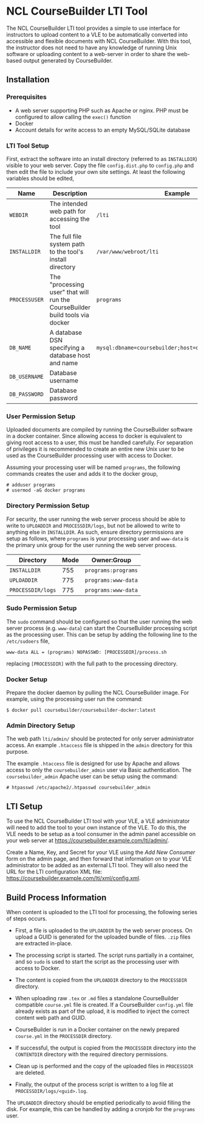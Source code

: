 # NCL CourseBuilder LTI Tool

The NCL CourseBuilder LTI tool provides a simple to use interface for instructors to upload content to a VLE to be automatically converted into accessible and flexible documents with NCL CourseBuilder. With this tool, the instructor does not need to have any knowledge of running Unix software or uploading content to a web-server in order to share the web-based output generated by CourseBuilder.

## Installation

### Prerequisites
  * A web server supporting PHP such as Apache or nginx. PHP must be configured to allow calling the `exec()` function
  * Docker
  * Account details for write access to an empty MySQL/SQLite database

### LTI Tool Setup
First, extract the software into an install directory (referred to as `INSTALLDIR`) visible to your web server. Copy the file `config.dist.php` to `config.php` and then edit the file to include your own site settings. At least the following variables should be edited,

Name         | Description | Example
-------------|-------------|---------
`WEBDIR`     | The intended web path for accessing the tool | `/lti`
`INSTALLDIR` | The full file system path to the tool's install directory | `/var/www/webroot/lti`
`PROCESSUSER` | The "processing user" that will run the CourseBuilder build tools via docker  | `programs`
`DB_NAME` | A database DSN specifying a database host and name  | `mysql:dbname=coursebuilder;host=database.example.com`
`DB_USERNAME` | Database username  |
`DB_PASSWORD` | Database password  |

### User Permission Setup

Uploaded documents are compiled by running the CourseBuilder software in a docker container. Since allowing access to docker is equivalent to giving root access to a user, this must be handled carefully. For separation of privileges it is recommended to create an entire new Unix user to be used as the CourseBuilder processing user with access to Docker.

Assuming your processing user will be named `programs`, the following commands creates the user and adds it to the docker group,
```
# adduser programs
# usermod -aG docker programs
```

### Directory Permission Setup

For security, the user running the web server process should be able to write to `UPLOADDIR` and `PROCESSDIR/logs`, but not be allowed to write to anything else in `INSTALLDIR`. As such, ensure directory permissions are setup as follows, where `programs` is your processing user and `www-data` is the primary unix group for the user running the web server process.

Directory | Mode | Owner:Group
----------|------|--------------
`INSTALLDIR` | 755 | `programs:programs`
`UPLOADDIR`  | 775 | `programs:www-data`
`PROCESSDIR/logs` |775 | `programs:www-data`

### Sudo Permission Setup

The `sudo` command should be configured so that the user running the web server process (e.g. `www-data`) can start the CourseBuilder processing script as the processing user. This can be setup by adding the following line to the `/etc/sudoers` file,

```
www-data ALL = (programs) NOPASSWD: [PROCESSDIR]/process.sh
```

replacing `[PROCESSDIR]` with the full path to the processing directory.

### Docker Setup

Prepare the docker daemon by pulling the NCL CourseBuilder image. For example, using the processing user run the command:
```
$ docker pull coursebuilder/coursebuilder-docker:latest
```

### Admin Directory Setup

The web path `lti/admin/` should be protected for only server administrator access. An example `.htaccess` file is shipped in the `admin` directory for this purpose.

The example `.htaccess` file is designed for use by Apache and allows access to only the `coursebuilder_admin` user via Basic authentication. The `coursebuilder_admin` Apache user can be setup using the command:

```
# htpasswd /etc/apache2/.htpasswd coursebuilder_admin
```

## LTI Setup

To use the NCL CourseBuilder LTI tool with your VLE, a VLE administrator will need to add the tool to your own instance of the VLE. To do this, the VLE needs to be setup as a tool consumer in the admin panel accessible on your web server at https://coursebuilder.example.com/lti/admin/.

Create a Name, Key, and Secret for your VLE using the *Add New Consumer* form on the admin page, and then forward that information on to your VLE administrator to be added as an external LTI tool. They will also need the URL for the LTI configuration XML file: https://coursebuilder.example.com/lti/xml/config.xml.

## Build Process Information

When content is uploaded to the LTI tool for processing, the following series of steps occurs.

  * First, a file is uploaded to the `UPLOADDIR` by the web server process. On upload a GUID is generated for the uploaded bundle of files. `.zip` files are extracted in-place.

  * The processing script is started. The script runs partially in a container, and so `sudo` is used to start the script as the processing user with access to Docker.

  * The content is copied from the `UPLOADDIR` directory to the `PROCESSDIR` directory.

  * When uploading raw `.tex` or `.md` files a standalone CourseBuilder compatible `course.yml` file is created. If a CourseBuilder `config.yml` file already exists as part of the upload, it is modified to inject the correct content web path and GUID.

  * CourseBuilder is run in a Docker container on the newly prepared `course.yml` in the `PROCESSDIR` directory.

  * If successful, the output is copied from the `PROCESSDIR` directory into the `CONTENTDIR` directory with the required directory permissions.

  * Clean up is performed and the copy of the uploaded files in `PROCESSDIR` are deleted.

  * Finally, the output of the process script is written to a log file at `PROCESSDIR/logs/<guid>.log`.

The `UPLOADDIR` directory should be emptied periodically to avoid filling the disk. For example, this can be handled by adding a cronjob for the `programs` user.
